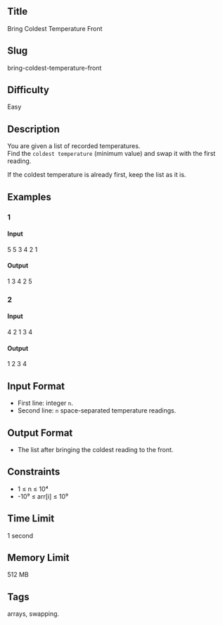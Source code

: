 ## Title

Bring Coldest Temperature Front

## Slug

bring-coldest-temperature-front

## Difficulty

Easy

## Description

You are given a list of recorded temperatures.  
Find the `coldest temperature` (minimum value) and swap it with the first reading.  

If the coldest temperature is already first, keep the list as it is.

## Examples

### 1

#### Input

5
5 3 4 2 1 

#### Output
1 3 4 2 5

### 2

#### Input

4
2 1 3 4 

#### Output
1 2 3 4

## Input Format  

- First line: integer `n`.  
- Second line: `n` space-separated temperature readings.

## Output Format  

- The list after bringing the coldest reading to the front.

## Constraints  

- 1 ≤ n ≤ 10⁴  
- -10⁹ ≤ arr[i] ≤ 10⁹  

## Time Limit

1 second

## Memory Limit

512 MB

## Tags

arrays, swapping.

